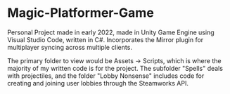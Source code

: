 # Magic-Platformer-Game
Personal Project made in early 2022, made in Unity Game Engine using Visual Studio Code, written in C#. Incorporates the Mirror plugin for multiplayer syncing across multiple clients.

The primary folder to view would be Assets -> Scripts, which is where the majority of my written code is for the project. The subfolder "Spells" deals with projectiles, and the folder "Lobby Nonsense" includes code for creating and joining user lobbies through the Steamworks API.

